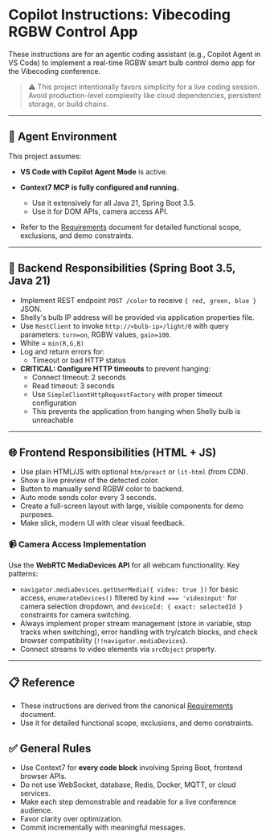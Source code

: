 # Copilot Instructions: Vibecoding RGBW Control App

These instructions are for an agentic coding assistant (e.g., Copilot Agent in VS Code) to implement a real-time RGBW smart bulb control demo app for the Vibecoding conference.

> ⚠️ This project intentionally favors simplicity for a live coding session. Avoid production-level complexity like cloud dependencies, persistent storage, or build chains.

---

## 🧠 Agent Environment

This project assumes:

* **VS Code with Copilot Agent Mode** is active.
* **Context7 MCP is fully configured and running.**

  * Use it extensively for all Java 21, Spring Boot 3.5.
  * Use it for DOM APIs, camera access API.

* Refer to the [Requirements](../docs/Requirements.md) document for detailed functional scope, exclusions, and demo constraints.
---

## 🔧 Backend Responsibilities (Spring Boot 3.5, Java 21)

* Implement REST endpoint `POST /color` to receive `{ red, green, blue }` JSON.
* Shelly's bulb IP address will be provided via application properties file.
* Use `RestClient` to invoke `http://<bulb-ip>/light/0` with query parameters: `turn=on`, RGBW values, `gain=100`.
* White = `min(R,G,B)`
* Log and return errors for:
  * Timeout or bad HTTP status
* **CRITICAL: Configure HTTP timeouts** to prevent hanging:
  * Connect timeout: 2 seconds
  * Read timeout: 3 seconds
  * Use `SimpleClientHttpRequestFactory` with proper timeout configuration
  * This prevents the application from hanging when Shelly bulb is unreachable
---

## 🌐 Frontend Responsibilities (HTML + JS)

* Use plain HTML/JS with optional `htm/preact` or `lit-html` (from CDN).
* Show a live preview of the detected color.
* Button to manually send RGBW color to backend.
* Auto mode sends color every 3 seconds.
* Create a full-screen layout with large, visible components for demo purposes.
* Make slick, modern UI with clear visual feedback.

### 📹 Camera Access Implementation

Use the **WebRTC MediaDevices API** for all webcam functionality. 
Key patterns: 
- `navigator.mediaDevices.getUserMedia({ video: true })` for basic access, 
`enumerateDevices()` filtered by `kind === 'videoinput'` for camera selection dropdown, and `deviceId: { exact: selectedId }` constraints for camera switching. 
- Always implement proper stream management (store in variable, stop tracks when switching), error handling with try/catch blocks, and check browser compatibility (`!!navigator.mediaDevices`). 
- Connect streams to video elements via `srcObject` property.

---

## 📋 Reference

* These instructions are derived from the canonical [Requirements](../docs/Requirements.md) document.
* Use it for detailed functional scope, exclusions, and demo constraints.

## ✅ General Rules

* Use Context7 for **every code block** involving Spring Boot, frontend browser APIs.
* Do not use WebSocket, database, Redis, Docker, MQTT, or cloud services.
* Make each step demonstrable and readable for a live conference audience.
* Favor clarity over optimization.
* Commit incrementally with meaningful messages.
